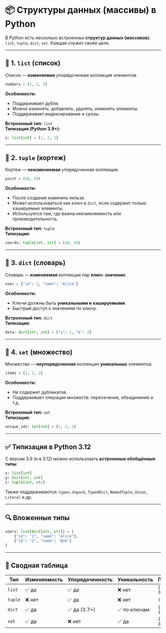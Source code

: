 
# 📦 Структуры данных (массивы) в Python

В Python есть несколько встроенных **структур данных (массивов)**: `list`, `tuple`, `dict`, `set`. Каждая служит своей цели.

---

## 🔹 1. `list` (список)
Список — **изменяемая** упорядоченная коллекция элементов.

```python
numbers = [1, 2, 3]
```

**Особенности:**
- Поддерживает дубли.
- Можно изменять: добавлять, удалять, изменять элементы.
- Поддерживает индексирование и срезы.

**Встроенный тип:** `list`  
**Типизация (Python 3.9+):**
```python
x: list[int] = [1, 2, 3]
```

---

## 🔹 2. `tuple` (кортеж)
Кортеж — **неизменяемая** упорядоченная коллекция.

```python
point = (10, 20)
```

**Особенности:**
- После создания изменить нельзя.
- Может использоваться как ключ в `dict`, если содержит только хэшируемые элементы.
- Используется там, где важна неизменяемость или производительность.

**Встроенный тип:** `tuple`  
**Типизация:**
```python
coords: tuple[int, int] = (10, 20)
```

---

## 🔹 3. `dict` (словарь)
Словарь — **изменяемая** коллекция пар **ключ: значение**.

```python
user = {"id": 1, "name": "Alice"}
```

**Особенности:**
- Ключи должны быть **уникальными и хэшируемыми**.
- Быстрый доступ к значениям по ключу.

**Встроенный тип:** `dict`  
**Типизация:**
```python
data: dict[str, int] = {"a": 1, "b": 2}
```

---

## 🔹 4. `set` (множество)
Множество — **неупорядоченная** коллекция **уникальных** элементов.

```python
items = {1, 2, 3}
```

**Особенности:**
- Не содержит дубликатов.
- Поддерживает операции множеств: пересечение, объединение и т.д.

**Встроенный тип:** `set`  
**Типизация:**
```python
unique_ids: set[int] = {1, 2, 3}
```

---

## ✅ Типизация в Python 3.12

С версии 3.9 (и в 3.12) можно использовать **встроенные обобщённые типы**:

```python
x: list[int]
y: dict[str, int]
z: tuple[int, str]
```

Также поддерживаются: `types.Unpack`, `TypedDict`, `NamedTuple`, `Union`, `Literal` и др.

---

## 🔍 Вложенные типы

```python
users: list[dict[str, str]] = [
    {"id": "1", "name": "Alice"},
    {"id": "2", "name": "Bob"}
]
```

---

## 🧠 Сводная таблица

| Тип     | Изменяемость | Упорядоченность | Уникальность | Пример               |
|---------|--------------|------------------|----------------|-----------------------|
| `list`  | ✅ да         | ✅ да            | ❌ нет         | `[1, 2, 3]`           |
| `tuple` | ❌ нет        | ✅ да            | ❌ нет         | `(1, 2)`              |
| `dict`  | ✅ да         | ✅ да (3.7+)     | ✅ по ключам   | `{"a": 1}`            |
| `set`   | ✅ да         | ❌ нет           | ✅ да          | `{1, 2, 3}`           |
